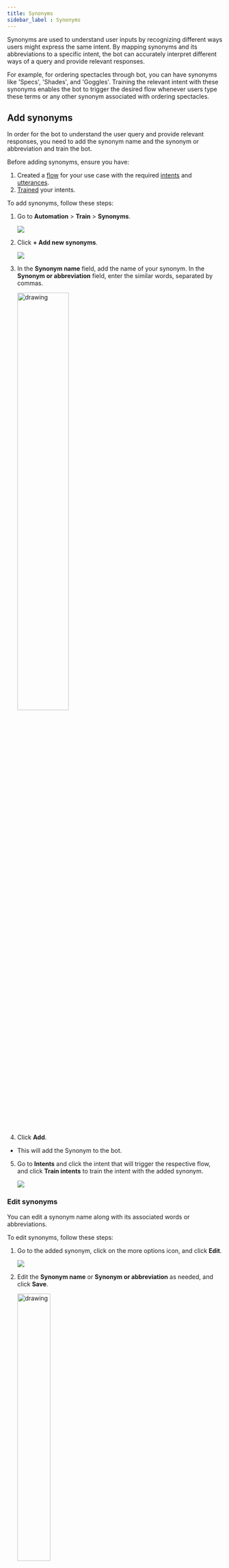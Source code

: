 ```yaml
---
title: Synonyms 
sidebar_label : Synonyms
---
```


Synonyms are used to understand user inputs by recognizing different ways users might express the same intent. By mapping synonyms and its abbreviations to a specific intent, the bot can accurately interpret different ways of a query and provide relevant responses.

For example, for ordering spectacles through bot, you can have synonyms like 'Specs', 'Shades', and 'Goggles'. Training the relevant intent with these synonyms enables the bot to trigger the desired flow whenever users type these terms or any other synonym associated with ordering spectacles.

## Add synonyms

In order for the bot to understand the user query and provide relevant responses, you need to add the synonym name and the synonym or abbreviation and train the bot.

Before adding synonyms, ensure you have:

1. Created a [flow](https://docs.yellow.ai/docs/platform_concepts/studio/build/Flows/journeys) for your use case with the required [intents](https://docs.yellow.ai/docs/platform_concepts/studio/train/intents#23-add-intent) and [utterances](https://docs.yellow.ai/docs/platform_concepts/studio/train/intents#24-add-utterance). 
2. [Trained](https://docs.yellow.ai/docs/platform_concepts/studio/train/intents#3-train-intents) your intents.

To add synonyms, follow these steps:

1. Go to **Automation** > **Train** > **Synonyms**.

     ![](https://imgur.com/5QaAHea.png)

2. Click **+ Add new synonyms**. 

   ![](https://imgur.com/5TM6MXz.png)

5. In the **Synonym name** field, add the name of your synonym. In the **Synonym or abbreviation** field, enter the similar words, separated by commas.

   <img src="https://imgur.com/tGrAVzD.png" alt="drawing" width="50%"/>

4. Click **Add**.

* This will add the Synonym to the bot.

5. Go to **Intents** and click the intent that will trigger the respective flow, and click **Train intents** to train the intent with the added synonym.

   ![](https://i.imgur.com/sztife2.png)

### Edit synonyms

You can edit a synonym name along with its associated words or abbreviations.

To edit synonyms, follow these steps:

1. Go to the added synonym, click on the more options icon, and click **Edit**.

    ![](https://imgur.com/bt8Zo6o.png)
    
2. Edit the **Synonym name** or **Synonym or abbreviation** as needed, and click **Save**.

     <img src="https://imgur.com/SN5aOZW.png" alt="drawing" width="40%"/>
     
### Delete synonym

When the added synonym becomes irrelevant, inaccurate, or redundant, you can delete it.

To delete a synonym, follow these steps:

1. Go to the added synonym and click on **more-options** > **Delete** icon.

    ![](https://imgur.com/j9QlA5P.png)
    
2. A confirmation message is displayed, click **Delete** to confirm the deletion.

   <img src="https://imgur.com/Kp05yOP.png" alt="drawing" width="50%"/>

         
## Test your synonyms

Test your synonyms and abbreviations to ensure they are identified correctly by the bot.

You can test your synonyms via:

* [Tools](#test-synonym-via-tools)
* [Flows](#test-the-synonyms-via-flows)

### Test Synonym via Tools

1. Go to [tools](https://docs.yellow.ai/docs/platform_concepts/studio/tools#21-test-your-bot).

    ![](https://imgur.com/1Cj8Gnq.png)
  
2. On the **Test your bot** tab, enter the synonym that you want to test.
3. Enable the **Verbose** toggle button.

    <img src="https://imgur.com/dZDN4NP.png" alt="drawing" width="70%"/>

4. Click on the **Send** icon.

* A JSON response will be generated at the bottom of the page.
   You can see the added synonym under `processed_text`.

    <img src="https://imgur.com/lH7n3n6.png" alt="drawing" width="70%"/>

### Test the Synonyms via Flows

You can test your flows to check whether the bot is recognizing the synonyms. To know more how to test your flow, click [here](https://docs.yellow.ai/docs/platform_concepts/studio/build/Flows/configureflow#-3-test-a-specific-flow).

   <img src="https://imgur.com/ihcpSxd.png" alt="drawing" width="40%"/>





